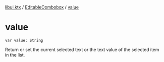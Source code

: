 [libui.ktx](../index.md) / [EditableCombobox](index.md) / [value](./value.md)

# value

`var value: String`

Return or set the current selected text or the text value of the selected item in the list.

